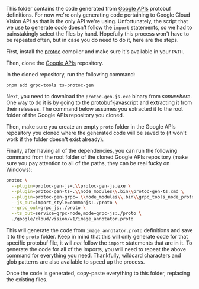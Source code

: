 This folder contains the code generated from
[Google APIs](https://github.com/googleapis/googleapis) protobuf definitions. For now we're only
generating code pertaining to Google Cloud Vision API as that is the only API we're using.
Unfortunately, the script that we use to generate code doesn't follow the `import` statements, so
we had to painstakingly select the files by hand. Hopefully this process won't have to be repeated
often, but in case you do need to do it, here are the steps.

First, install the [protoc](https://grpc.io/docs/protoc-installation/) compiler and make sure it's
available in your `PATH`.

Then, clone the [Google APIs](https://github.com/googleapis/googleapis) repository.

In the cloned repository, run the following command:

```
pnpm add grpc-tools ts-protoc-gen
```

Next, you need to download the `protoc-gen-js.exe` binary from _somewhere_. One way to do it is by
going to the
[protobuf-javascript](https://github.com/protocolbuffers/protobuf-javascript/releases) and
extracting it from their releases. The command below assumes you extracted it to the root folder of
the Google APIs repository you cloned.

Then, make sure you create an empty `proto` folder in the Google APIs repository you cloned where
the generated code will be saved to (it won't work if the folder doesn't exist already).

Finally, after having all of the dependencies, you can run the following command from the root
folder of the cloned Google APIs repository (make sure you pay attention to all of the paths, they can be real fucky on Windows):

```sh
protoc \
  --plugin=protoc-gen-js=.\\protoc-gen-js.exe \
  --plugin=protoc-gen-ts=.\\node_modules\\.bin\\protoc-gen-ts.cmd \
  --plugin=protoc-gen-grpc=.\\node_modules\\.bin\\grpc_tools_node_protoc_plugin.cmd \
  --js_out=import_style=commonjs:./proto \
  --grpc_out=grpc_js:./proto \
  --ts_out=service=grpc-node,mode=grpc-js:./proto \
  ./google/cloud/vision/v1/image_annotator.proto
```

This will generate the code from `image_annotator.proto` definitions and save it to the `proto`
folder. Keep in mind that this will only generate code for that specific protobuf file, it will
_not_ follow the `import` statements that are in it. To generate the code for all of the imports,
you will need to repeat the above command for everything you need. Thankfully, wildcard characters
and glob patterns are also available to speed up the process.

Once the code is generated, copy-paste everything to this folder, replacing the existing files.
